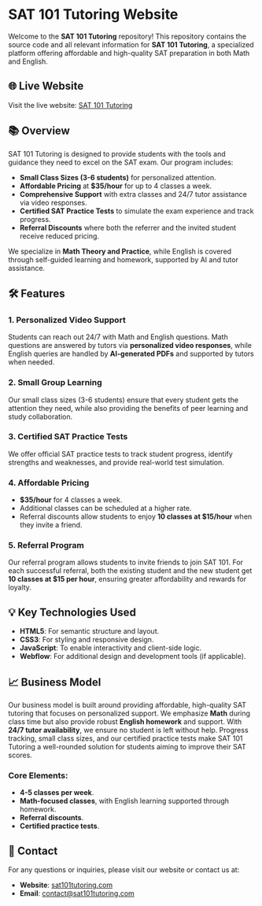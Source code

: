 # SAT 101 Tutoring Website

Welcome to the **SAT 101 Tutoring** repository! This repository contains the source code and all relevant information for **SAT 101 Tutoring**, a specialized platform offering affordable and high-quality SAT preparation in both Math and English.

## 🌐 Live Website
Visit the live website: [SAT 101 Tutoring](https://sat101tutoring.com)

## 📚 Overview

SAT 101 Tutoring is designed to provide students with the tools and guidance they need to excel on the SAT exam. Our program includes:
- **Small Class Sizes (3-6 students)** for personalized attention.
- **Affordable Pricing** at **$35/hour** for up to 4 classes a week.
- **Comprehensive Support** with extra classes and 24/7 tutor assistance via video responses.
- **Certified SAT Practice Tests** to simulate the exam experience and track progress.
- **Referral Discounts** where both the referrer and the invited student receive reduced pricing.

We specialize in **Math Theory and Practice**, while English is covered through self-guided learning and homework, supported by AI and tutor assistance.

## 🛠️ Features

### 1. **Personalized Video Support**
Students can reach out 24/7 with Math and English questions. Math questions are answered by tutors via **personalized video responses**, while English queries are handled by **AI-generated PDFs** and supported by tutors when needed.

### 2. **Small Group Learning**
Our small class sizes (3-6 students) ensure that every student gets the attention they need, while also providing the benefits of peer learning and study collaboration.

### 3. **Certified SAT Practice Tests**
We offer official SAT practice tests to track student progress, identify strengths and weaknesses, and provide real-world test simulation.

### 4. **Affordable Pricing**
- **$35/hour** for 4 classes a week.
- Additional classes can be scheduled at a higher rate.
- Referral discounts allow students to enjoy **10 classes at $15/hour** when they invite a friend.

### 5. **Referral Program**
Our referral program allows students to invite friends to join SAT 101. For each successful referral, both the existing student and the new student get **10 classes at $15 per hour**, ensuring greater affordability and rewards for loyalty.

## 💡 Key Technologies Used

- **HTML5**: For semantic structure and layout.
- **CSS3**: For styling and responsive design.
- **JavaScript**: To enable interactivity and client-side logic.
- **Webflow**: For additional design and development tools (if applicable).

## 📈 Business Model

Our business model is built around providing affordable, high-quality SAT tutoring that focuses on personalized support. We emphasize **Math** during class time but also provide robust **English homework** and support. With **24/7 tutor availability**, we ensure no student is left without help. Progress tracking, small class sizes, and our certified practice tests make SAT 101 Tutoring a well-rounded solution for students aiming to improve their SAT scores.

### Core Elements:
- **4-5 classes per week**.
- **Math-focused classes**, with English learning supported through homework.
- **Referral discounts**.
- **Certified practice tests**.

## 💬 Contact

For any questions or inquiries, please visit our website or contact us at:
- **Website**: [sat101tutoring.com](https://sat101tutoring-cd9f7b.webflow.io)
- **Email**: contact@sat101tutoring.com

